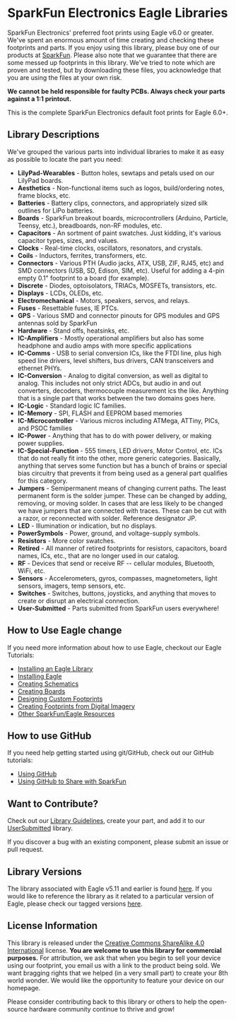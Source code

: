 SparkFun Electronics Eagle Libraries
====================================

SparkFun Electronics' preferred foot prints using Eagle v6.0 or greater. 
We've spent an enormous amount of time creating and checking these footprints and parts. 
If you enjoy using this library, please buy one of our products at [SparkFun](http://www.sparkfun.com). 
Please also note that we guarantee that there are some messed up footprints in this library. 
We've tried to note which are proven and tested, but by downloading these files, you acknowledge that you are using the files at your own risk. 

**We cannot be held responsible for faulty PCBs.  Always check your parts against a 1:1 printout.**

This is the complete SparkFun Electronics default foot prints for Eagle 6.0+.

Library Descriptions
----------------

We've grouped the various parts into individual libraries to make it as easy as possible to locate the part you need:

* **LilyPad-Wearables** - Button holes, sewtaps and petals used on our LilyPad boards. 
* **Aesthetics** - Non-functional items such as logos, build/ordering notes, frame blocks, etc. 
* **Batteries** - Battery clips, connectors, and appropriately sized silk outlines for LiPo batteries. 
* **Boards** - SparkFun breakout boards, microcontrollers (Arduino, Particle, Teensy, etc.), breadboards, non-RF modules, etc. 
* **Capacitors** - An sortment of paint swatches. Just kidding, it's various capacitor types, sizes, and values.
* **Clocks** - Real-time clocks, oscillators, resonators, and crystals.
* **Coils** - Inductors, ferrites, transformers, etc.
* **Connectors** - Various PTH (Audio jacks, ATX, USB, ZIF, RJ45, etc) and SMD connectors (USB, SD, Edison, SIM, etc). Useful for adding a 4-pin empty 0.1" footprint to a board (for example). 
* **Discrete** - Diodes, optoisolators, TRIACs, MOSFETs, transistors, etc. 
* **Displays** - LCDs, OLEDs, etc. 
* **Electromechanical** - Motors, speakers, servos, and relays. 
* **Fuses** - Resettable fuses, IE PTCs.
* **GPS** - Various SMD and connector pinouts for GPS modules and GPS antennas sold by SparkFun
* **Hardware** - Stand offs, heatsinks, etc.
* **IC-Amplifiers** - Mostly operational amplifiers but also has some headphone and audio amps with more specific applications
* **IC-Comms** - USB to serial conversion ICs, like the FTDI line, plus high speed line drivers, level shifters, bus drivers, CAN transceivers and ethernet PHYs. 
* **IC-Conversion** - Analog to digital conversion, as well as digital to analog. This includes not only strict ADCs, but audio in and out converters, decoders, thermocouple measurement ics the like. Anything that is a single part that works between the two domains goes here. 
* **IC-Logic** - Standard logic IC families.
* **IC-Memory** - SPI, FLASH and EEPROM based memories
* **IC-Microcontroller** - Various micros including ATMega, ATTiny, PICs, and PSOC families
* **IC-Power** - Anything that has to do with power delivery, or making power supplies. 
* **IC-Special-Function** - 555 timers, LED drivers, Motor Control, etc. ICs that do not really fit into the other, more generic categories. Basically, anything that serves some function but has a bunch of brains or special bias circuitry that prevents it from being used as a general part qualifies for this category. 
* **Jumpers** - Semipermanent means of changing current paths. The least permanent form is the solder jumper. These can be changed by adding, removing, or moving solder. In cases that are less likely to be changed we have jumpers that are connected with traces. These can be cut with a razor, or reconnected with solder. Reference designator JP. 
* **LED** - Illumination or indication, but no displays. 
* **PowerSymbols** - Power, ground, and voltage-supply symbols. 
* **Resistors** - More color swatches.
* **Retired** - All manner of retired footprints for resistors, capacitors, board names, ICs, etc., that are no longer used in our catalog. 
* **RF** - Devices that send or receive RF -- cellular modules, Bluetooth, WiFi, etc. 
* **Sensors** - Accelerometers, gyros, compasses, magnetometers, light sensors, imagers, temp sensors, etc. 
* **Switches** - Switches, buttons, joysticks, and anything that moves to create or disrupt an electrical connection. 
* **User-Submitted** - Parts submitted from SparkFun users everywhere!

How to Use Eagle change
----------------

If you need more information about how to use Eagle, checkout our Eagle Tutorials: 

* [Installing an Eagle Library](https://learn.sparkfun.com/tutorials/how-to-install-and-setup-eagle#using-the-sparkfun-libraries)
* [Installing Eagle](https://learn.sparkfun.com/tutorials/how-to-install-and-setup-eagle)
* [Creating Schematics](https://learn.sparkfun.com/tutorials/using-eagle-schematic)
* [Creating Boards](https://learn.sparkfun.com/tutorials/using-eagle-board-layout)
* [Designing Custom Footprints](https://learn.sparkfun.com/tutorials/designing-pcbs-smd-footprints)
* [Creating Footprints from Digital Imagery](https://learn.sparkfun.com/tutorials/making-custom-footprints-in-eagle)
* [Other SparkFun/Eagle Resources](https://www.sparkfun.com/eagle)

How to use GitHub
-----------------

If you need help getting started using git/GitHub, check out our GitHub tutorials:
* [Using GitHub](https://learn.sparkfun.com/tutorials/using-github)
* [Using GitHub to Share with SparkFun](https://learn.sparkfun.com/tutorials/using-github-to-share-with-sparkfun)

Want to Contribute?
-------------------

Check out our [Library Guidelines](https://github.com/sparkfun/SparkFun-Eagle-Libraries/wiki), create your part, and add it to our [UserSubmitted](https://github.com/sparkfun/SparkFun-Eagle-Libraries/blob/master/User-Submitted.lbr) library.

If you discover a bug with an existing component, please submit an issue or pull request.

Library Versions
----------------

The library associated with Eagle v5.11 and earlier is found [here](https://github.com/sparkfun/Old-SparkFun-Eagle-Library).
If you would like to reference the library as it related to a particular version of Eagle, please check our tagged versions [here](https://github.com/sparkfun/SparkFun-Eagle-Libraries/releases). 


License Information
-------------------

This library is released under the [Creative Commons ShareAlike 4.0 International](https://creativecommons.org/licenses/by-sa/4.0/) license. 
**You are welcome to use this library for commercial purposes.**
For attribution, we ask that when you begin to sell your device using our footprint, you email us with a link to the product being sold. 
We want bragging rights that we helped (in a very small part) to create your 8th world wonder. 
We would like the opportunity to feature your device on our homepage.

Please consider contributing back to this library or others to help the open-source hardware community continue to thrive and grow! 
